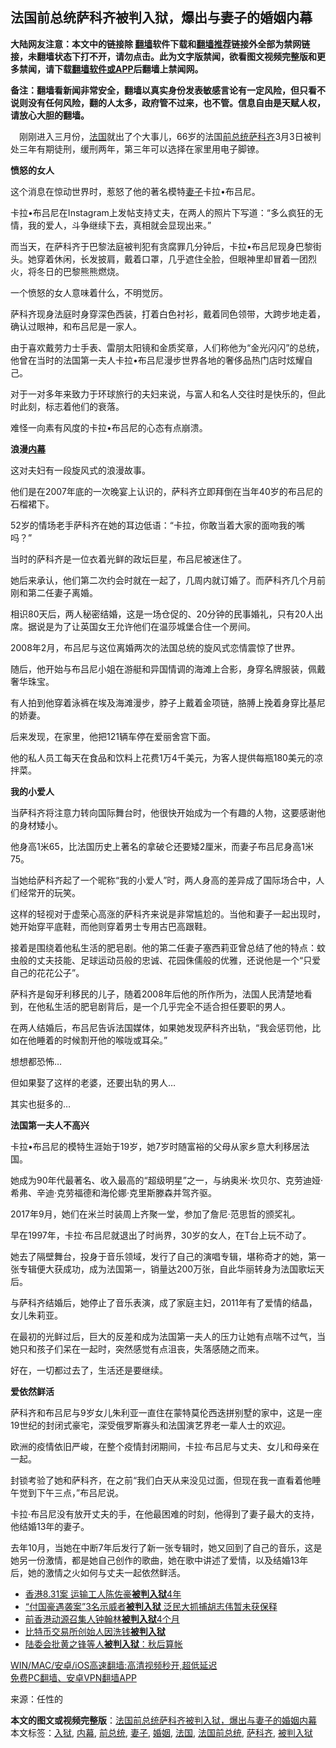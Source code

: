  <h2>法国前总统萨科齐被判入狱，爆出与妻子的婚姻内幕</h2> <p class="notice"><b>大陆网友注意：本文中的链接除 <a href="https://github.com/bannedbook/fanqiang" >翻墙</a>软件下载和<a href="https://github.com/killgcd/justmysocks/blob/master/README.md">翻墙推荐</a>链接外全部为禁网链接，未翻墙状态下打不开，请勿点击。此为文字版禁闻，欲看图文视频完整版和更多禁闻，请下载<a href="https://github.com/bannedbook/fanqiang">翻墙软件或APP</a>后翻墙上禁闻网。</p><p>备注：翻墙看新闻非常安全，翻墙以真实身份发表敏感言论有一定风险，但只看不说则没有任何风险，翻的人太多，政府管不过来，也不管。信息自由是天赋人权，请放心大胆的翻墙。</b></p>  <div class="entry"> <p id="summary">　刚刚进入三月份，<a href="https://www.bannedbook.org/bnews/tag/%e6%b3%95%e5%9b%bd/" class="st_tag internal_tag" rel="tag" title="标签 法国 下的日志">法国</a>就出了个大事儿，66岁的法国<a href="https://www.bannedbook.org/bnews/tag/%e5%89%8d%e6%80%bb%e7%bb%9f/" class="st_tag internal_tag" rel="tag" title="标签 前总统 下的日志">前总统</a><a href="https://www.bannedbook.org/bnews/tag/%e8%90%a8%e7%a7%91%e9%bd%90/" class="st_tag internal_tag" rel="tag" title="标签 萨科齐 下的日志">萨科齐</a>3月3日被判处三年有期徒刑，缓刑两年，第三年可以选择在家里用电子脚镣。</p> <p><strong>愤怒的女人</strong></p> <p>这个消息在惊动世界时，惹怒了他的著名模特<a href="https://www.bannedbook.org/bnews/tag/%e5%a6%bb%e5%ad%90/" class="st_tag internal_tag" rel="tag" title="标签 妻子 下的日志">妻子</a>卡拉•布吕尼。</p> <p>卡拉•布吕尼在Instagram上发帖支持丈夫，在两人的照片下写道：“多么疯狂的无情，我的爱人，斗争继续下去，真相就会显现出来。”</p> <p>而当天，在萨科齐于巴黎法庭被判犯有贪腐罪几分钟后，卡拉•布吕尼现身巴黎街头。她穿着休闲，长发披肩，戴着口罩，几乎遮住全脸，但眼神里却冒着一团烈火，将冬日的巴黎熊熊燃烧。</p> <p>一个愤怒的女人意味着什么，不明觉厉。</p> <p>萨科齐现身法庭时身穿深色西装，打着白色衬衫，戴着同色领带，大跨步地走着，确认过眼神，和布吕尼是一家人。</p> <p>由于喜欢戴劳力士手表、雷朋太阳镜和金质奖章，人们称他为“金光闪闪”的总统，他曾在当时的法国第一夫人卡拉•布吕尼漫步世界各地的奢侈品热门店时炫耀自己。</p> <p>对于一对多年来致力于环球旅行的夫妇来说，与富人和名人交往时是快乐的，但此时此刻，标志着他们的衰落。</p> <p>难怪一向素有风度的卡拉•布吕尼的心态有点崩溃。</p> <p><strong>浪漫<span class='wp_keywordlink_affiliate'><a href="https://www.bannedbook.org/bnews/ccpdope/" title="中共高层内幕" target="_blank">内幕</a></span></strong></p> <p>这对夫妇有一段旋风式的浪漫故事。</p>  <p>他们是在2007年底的一次晚宴上认识的，萨科齐立即拜倒在当年40岁的布吕尼的石榴裙下。</p> <p>52岁的情场老手萨科齐在她的耳边低语：“卡拉，你敢当着大家的面吻我的嘴吗？”</p> <p>当时的萨科齐是一位衣着光鲜的政坛巨星，布吕尼被迷住了。</p> <p>她后来承认，他们第二次约会时就在一起了，几周内就订婚了。而萨科齐几个月前刚和第二任妻子离婚。</p> <p>相识80天后，两人秘密结婚，这是一场仓促的、20分钟的民事婚礼，只有20人出席。据说是为了让英国女王允许他们在温莎城堡合住一个房间。</p> <p>2008年2月，布吕尼与这位离婚两次的法国总统的旋风式恋情震惊了世界。</p> <p>随后，他开始与布吕尼小姐在游艇和异国情调的海滩上合影，身穿名牌服装，佩戴奢华珠宝。</p> <p>有人拍到他穿着泳裤在埃及海滩漫步，脖子上戴着金项链，胳膊上挽着身穿比基尼的娇妻。</p> <p>后来发现，在家里，他把121辆车停在爱丽舍宫下面。</p> <p>他的私人员工每天在食品和饮料上花费1万4千美元，为客人提供每瓶180美元的凉拌菜。</p> <p><strong>我的小爱人</strong></p> <p>当萨科齐将注意力转向国际舞台时，他很快开始成为一个有趣的人物，这要感谢他的身材矮小。</p>  <p>他身高1米65，比法国历史上著名的拿破仑还要矮2厘米，而妻子布吕尼身高1米75。</p> <p>当她给萨科齐起了一个昵称“我的小爱人”时，两人身高的差异成了国际场合中，人们经常开的玩笑。</p> <p>这样的轻视对于虚荣心高涨的萨科齐来说是非常尴尬的。当他和妻子一起出现时，她开始穿平底鞋，而他则穿着男士专用古巴高跟鞋。</p> <p>接着是围绕着他私生活的肥皂剧。他的第二任妻子塞西莉亚曾总结了他的特点：蚊虫般的丈夫技能、足球运动员般的忠诚、花园侏儒般的优雅，还说他是一个“只爱自己的花花公子”。</p> <p>萨科齐是匈牙利移民的儿子，随着2008年后他的所作所为，法国人民清楚地看到，在他私生活的肥皂剧背后，是一个几乎完全不适合担任要职的男人。</p> <p>在两人结婚后，布吕尼告诉法国媒体，如果她发现萨科齐出轨，“我会惩罚他，比如在他睡着的时候割开他的喉咙或耳朵。”</p> <p>想想都恐怖…</p> <p>但如果娶了这样的老婆，还要出轨的男人…</p> <p>其实也挺多的…</p> <p><strong>法国第一夫人不高兴</strong></p> <p>卡拉•布吕尼的模特生涯始于19岁，她7岁时随富裕的父母从家乡意大利移居法国。</p> <p>她成为90年代最著名、收入最高的“超级明星”之一，与纳奥米·坎贝尔、克劳迪娅·希弗、辛迪·克劳福德和海伦娜·克里斯滕森并驾齐驱。</p>  <p>2017年9月，她们在米兰时装周上齐聚一堂，参加了詹尼·范思哲的颁奖礼。</p> <p>早在1997年，卡拉·布吕尼就退出了时尚界，30岁的女人，在T台上玩不动了。</p> <p>她去了隔壁舞台，投身于音乐领域，发行了自己的演唱专辑，堪称奇才的她，第一张专辑便大获成功，成为法国第一，销量达200万张，自此华丽转身为法国歌坛天后。</p> <p>与萨科齐结婚后，她停止了音乐表演，成了家庭主妇，2011年有了爱情的结晶，女儿朱莉亚。</p> <p>在最初的光鲜过后，巨大的反差和成为法国第一夫人的压力让她有点喘不过气，当她只和孩子们呆在一起时，突然感觉有点沮丧，失落感随之而来。</p> <p>好在，一切都过去了，生活还是要继续。</p> <p><strong>爱依然鲜活</strong></p> <p>萨科齐和布吕尼与9岁女儿朱利亚一直住在蒙特莫伦西迭拼别墅的家中，这是一座19世纪的封闭式豪宅，深受俄罗斯寡头和法国演艺界老一辈人士的欢迎。</p> <p>欧洲的疫情依旧严峻，在整个疫情封闭期间，卡拉·布吕尼与丈夫、女儿和母亲在一起。</p> <p>封锁考验了她和萨科齐，在之前“我们白天从来没见过面，但现在我一直看着他睡午觉到下午三点，”布吕尼说。</p> <p>卡拉·布吕尼没有放开丈夫的手，在他最困难的时刻，他得到了妻子最大的支持，他结婚13年的妻子。</p> <p>去年10月，当她在中断7年后发行了新一张专辑时，她又回到了自己的音乐，这是她另一份激情，都是她自己创作的歌曲，她在歌中讲述了爱情，以及结婚13年后，她的激情之火如何与丈夫一起依然鲜活。</p>  <ul class='op-related-articles' title='相关阅读'> <li><a href='https://www.bannedbook.org/bnews/ssgc/20210118/1469969.html' target='_blank'>香港8.31案 运输工人陈佐豪<b>被判入狱</b>4年</a></li> <li><a href='https://www.bannedbook.org/bnews/headline/20210108/1463762.html' target='_blank'>“付国豪遇袭案”3名示威者<b>被判入狱</b> 泛民大抓捕胡志伟暂未获保释</a></li> <li><a href='https://www.bannedbook.org/bnews/headline/20201229/1457308.html' target='_blank'>前香港动源召集人钟翰林<b>被判入狱</b>4个月</a></li> <li><a href='https://www.bannedbook.org/bnews/finance/20201209/1444519.html' target='_blank'>比特币交易所创始人因洗钱<b>被判入狱</b></a></li> <li><a href='https://www.bannedbook.org/bnews/baitai/20201202/1440937.html' target='_blank'>陆委会批黄之锋等人<b>被判入狱</b>：秋后算帐</a></li> </ul> <p class="texttj"> <a href="https://github.com/bannedbook/fanqiang/wiki/V2ray%E6%9C%BA%E5%9C%BA" target="_blank">WIN/MAC/安卓/iOS高速翻墙:高清视频秒开,超低延迟</a><br/> <a href="https://github.com/bannedbook/fanqiang/wiki/%E7%A6%81%E9%97%BB%E7%BD%91%E5%AE%89%E5%8D%93%E7%BF%BB%E5%A2%99%E6%96%B0%E9%97%BBAPP" target="_blank">免费PC翻墙、安卓VPN翻墙APP</a></p><p> 来源：任性的 </p><a name='sharetosocial'></a>       <div><b>本文的图文或视频完整版</b>：<a href='https://www.bannedbook.org/bnews/yule/20210305/1499192.html'>法国前总统萨科齐被判入狱，爆出与妻子的婚姻内幕</a></div>  </div><!--END ENTRY--> <div class="postfooter"> <div>本文标签：<a href="https://www.bannedbook.org/bnews/tag/%E5%85%A5%E7%8B%B1/" rel="tag">入狱</a>, <a href="https://www.bannedbook.org/bnews/tag/%E5%86%85%E5%B9%95/" rel="tag">内幕</a>, <a href="https://www.bannedbook.org/bnews/tag/%e5%89%8d%e6%80%bb%e7%bb%9f/" rel="tag">前总统</a>, <a href="https://www.bannedbook.org/bnews/tag/%e5%a6%bb%e5%ad%90/" rel="tag">妻子</a>, <a href="https://www.bannedbook.org/bnews/tag/%e5%a9%9a%e5%a7%bb/" rel="tag">婚姻</a>, <a href="https://www.bannedbook.org/bnews/tag/%e6%b3%95%e5%9b%bd/" rel="tag">法国</a>, <a href="https://www.bannedbook.org/bnews/tag/%e6%b3%95%e5%9b%bd%e5%89%8d%e6%80%bb%e7%bb%9f/" rel="tag">法国前总统</a>, <a href="https://www.bannedbook.org/bnews/tag/%e8%90%a8%e7%a7%91%e9%bd%90/" rel="tag">萨科齐</a>, <a href="https://www.bannedbook.org/bnews/tag/%E8%A2%AB%E5%88%A4%E5%85%A5%E7%8B%B1/" rel="tag">被判入狱</a></div>  </div><!--END POSTFOOTER--> 